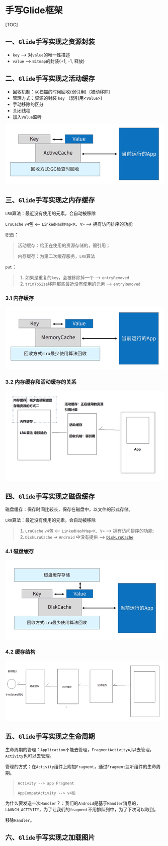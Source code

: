 # 手写Glide框架
[TOC]

## 一、`Glide`手写实现之资源封装

* `key` --> 对`value`的唯一性描述
* `value` --> `Bitmap`的封装(+1, -1, 释放)

## 二、`Glide`手写实现之活动缓存

* 回收机制：`GC`扫描的时候回收(弱引用)（被动移除）
* 管理方式：资源的封装 `key` （弱引用<`Value`>)
* 手动移除的区分
* 关闭线程
* 加入`Value`监听

![image](https://github.com/tianyalu/NeGlide2/raw/master/show/active_cache.png)

## 三、`Glide`手写实现之内存缓存

`LRU`算法：最近没有使用的元素，会自动被移除

`LruCache`  `v4`包 <-- `LinkedHashMap<K, V>`  --> 拥有访问排序的功能

职责：

> 活动缓存：给正在使用的资源存储的，弱引用；
>
> 内存缓存：为第二次缓存服务，`LRU`算法

`put`：

> 1. 如果是重复的`key`，会被移除掉一个 --> `entryRemoved`
> 2. `trimToSize`移除那些最近没有使用的元素 --> `entryRemoved`

### 3.1 内存缓存

![image](https://github.com/tianyalu/NeGlide2/raw/master/show/memory_cache.png)

### 3.2 内存缓存和活动缓存的关系

![image](https://github.com/tianyalu/NeGlide2/raw/master/show/memory_active_cache.png)

## 四、`Glide`手写实现之磁盘缓存

磁盘缓存：保存时间比较长，保存在磁盘中，以文件的形式存储。

`LRU`算法：最近没有使用的元素，会自动被移除

> 1. `LruCache`  `v4`包 <-- `LinkedHashMap<K, V>`  --> 拥有访问排序的功能;
> 2. `DiskLruCache` -> `Android` 中没有提供 --> [`DiskLruCache`](https://github.com/JakeWharton/DiskLruCache)

### 4.1 磁盘缓存

![image](https://github.com/tianyalu/NeGlide2/raw/master/show/disk_cache.png)

### 4.2 缓存结构

![image](https://github.com/tianyalu/NeGlide2/raw/master/show/cache_structure.png)

## 五、`Glide`手写实现之生命周期

生命周期的管理：`Application`不能去管理，`FragmentActivity`可以去管理，`Activity`也可以去管理。

管理的方式：在`Activity`组件上附加`Fragment`，通过`Fragment`监听组件的生命周期。

> `Activity --> app Fragment`
>
> `AppCompatActivity --> v4包`

为什么要发送一次`Handler`？：我们的`Android`是基于`Handler`消息的，`LAUNCH_ACTIVITY`，为了让我们的`fragment`不用排队列中，为了下次可以取到。

移除`Handler`。

## 六、`Glide`手写实现之加载图片